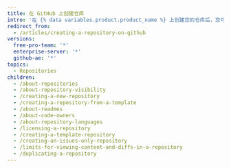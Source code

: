 ```yaml
---
title: 在 GitHub 上创建仓库
intro: '在 {% data variables.product.product_name %} 上创建您的仓库后，您可以自定义其设置和内容。'
redirect_from:
  - /articles/creating-a-repository-on-github
versions:
  free-pro-team: '*'
  enterprise-server: '*'
  github-ae: '*'
topics:
  - Repositories
children:
  - /about-repositories
  - /about-repository-visibility
  - /creating-a-new-repository
  - /creating-a-repository-from-a-template
  - /about-readmes
  - /about-code-owners
  - /about-repository-languages
  - /licensing-a-repository
  - /creating-a-template-repository
  - /creating-an-issues-only-repository
  - /limits-for-viewing-content-and-diffs-in-a-repository
  - /duplicating-a-repository
---
```



